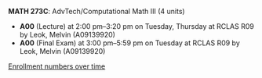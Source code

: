 **MATH 273C**: AdvTech/Computational Math III (4 units)

- **A00** (Lecture) at 2:00 pm–3:20 pm on Tuesday, Thursday at RCLAS R09 by Leok, Melvin (A09139920)
- **A00** (Final Exam) at 3:00 pm–5:59 pm on Tuesday at RCLAS R09 by Leok, Melvin (A09139920)

[Enrollment numbers over time](./MATH273C.tsv)
